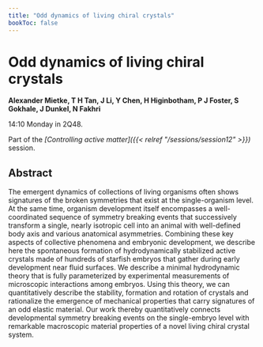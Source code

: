 ```yaml
---
title: "Odd dynamics of living chiral crystals"
bookToc: false
---
```


# Odd dynamics of living chiral crystals

**Alexander Mietke, T H Tan, J Li, Y Chen, H Higinbotham, P J Foster, S Gokhale, J Dunkel, N Fakhri**

14:10 Monday in 2Q48.

Part of the *[Controlling active matter]({{< relref "/sessions/session12" >}})* session.

## Abstract

The emergent dynamics of collections of living organisms often shows signatures of the broken symmetries that exist at the single-organism level. At the same time, organism development itself encompasses a well-coordinated sequence of symmetry breaking events that successively transform a single, nearly isotropic cell into an animal with well-defined body axis and various anatomical asymmetries. Combining these key aspects of collective phenomena and embryonic development, we describe here the spontaneous formation of hydrodynamically stabilized active crystals made of hundreds of starfish embryos that gather during early development near fluid surfaces. We describe a minimal hydrodynamic theory that is fully parameterized by experimental measurements of microscopic interactions among embryos. Using this theory, we can quantitatively describe the stability, formation and rotation of crystals and rationalize the emergence of mechanical properties that carry signatures of an odd elastic material. Our work thereby quantitatively connects developmental symmetry breaking events on the single-embryo level with remarkable macroscopic material properties of a novel living chiral crystal system.


